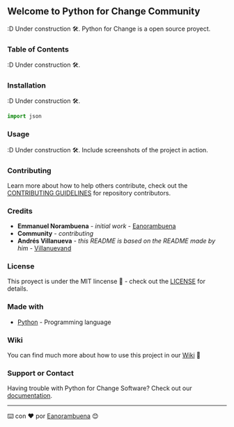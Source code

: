 ## Welcome to Python for Change Community

:D Under construction 🛠️.
Python for Change is a open source proyect.

### Table of Contents

:D Under construction 🛠️.

### Installation

:D Under construction 🛠️.

```python
import json
```

### Usage

:D Under construction 🛠️.
Include screenshots of the project in action.

### Contributing

Learn more about how to help others contribute, check out the [CONTRIBUTING GUIDELINES](https://pythonforchange.github.io/codeofconduct_and_license/) for repository contributors.

### Credits

* **Emmanuel Norambuena** - *initial work* - [Eanorambuena](https://github.com/eanorambuena)
* **Community** - *contributing*
* **Andrés Villanueva** - *this README is based on the README made by him* - [Villanuevand](https://github.com/Villanuevand)

### License

This proyect is under the MIT lincense 📄 - check out the [LICENSE](https://pythonforchange.github.io/codeofconduct_and_license/) for details.

### Made with

* [Python](https://www.python.org/) - Programming language

### Wiki 

You can find much more about how to use this project in our [Wiki](https://github.com/PythonForChange/pythonforchange.github.io/wiki) 📖

### Support or Contact

Having trouble with Python for Change Software? Check out our [documentation](https://pythonforchange.github.io/).


---
⌨️ con ❤️ por [Eanorambuena](https://github.com/eanorambuena) 😊
